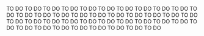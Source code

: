 TO DO
TO DO
TO DO
TO DO
TO DO
TO DO
TO DO
TO DO
TO DO
TO DO
TO DO
TO DO
TO DO
TO DO
TO DO
TO DO
TO DO
TO DO
TO DO
TO DO
TO DO
TO DO
TO DO
TO DO
TO DO
TO DO
TO DO
TO DO
TO DO
TO DO
TO DO
TO DO
TO DO
TO DO
TO DO
TO DO
TO DO
TO DO
TO DO
TO DO
